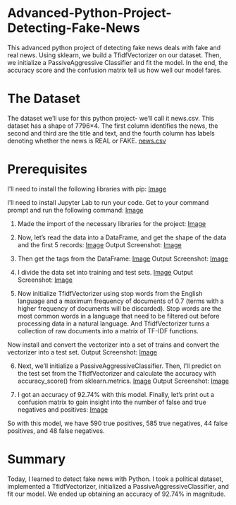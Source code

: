 # Advanced-Python-Project-Detecting-Fake-News
This advanced python project of detecting fake news deals with fake and real news. Using sklearn, we build a TfidfVectorizer on our dataset. Then, we initialize a PassiveAggressive Classifier and fit the model. In the end, the accuracy score and the confusion matrix tell us how well our model fares.

# The Dataset
The dataset we’ll use for this python project- we’ll call it news.csv. This dataset has a shape of 7796×4. The first column identifies the news, the second and third are the title and text, and the fourth column has labels denoting whether the news is REAL or FAKE. [news.csv](https://github.com/Ernar363/Advanced-Python-Project-Detecting-Fake-News/raw/master/news.csv)

# Prerequisites
I’ll need to install the following libraries with pip:
[Image](https://github.com/Ernar363/Advanced-Python-Project-Detecting-Fake-News/raw/master/images/1.png)

I’ll need to install Jupyter Lab to run your code. Get to your command prompt and run the following command:
[Image](https://github.com/Ernar363/Advanced-Python-Project-Detecting-Fake-News/raw/master/images/2.png)

1. Made the import of the necessary libraries for the project:
[Image](https://github.com/Ernar363/Advanced-Python-Project-Detecting-Fake-News/raw/master/images/3.png)

2. Now, let’s read the data into a DataFrame, and get the shape of the data and the first 5 records:
[Image](https://github.com/Ernar363/Advanced-Python-Project-Detecting-Fake-News/raw/master/images/4.png)
Output Screenshot: [Image](https://github.com/Ernar363/Advanced-Python-Project-Detecting-Fake-News/raw/master/images/5.png)

3. Then get the tags from the DataFrame:
[Image](https://github.com/Ernar363/Advanced-Python-Project-Detecting-Fake-News/raw/master/images/6.png)
Output Screenshot: [Image](https://github.com/Ernar363/Advanced-Python-Project-Detecting-Fake-News/raw/master/images/7.png)

4. I divide the data set into training and test sets.
[Image](https://github.com/Ernar363/Advanced-Python-Project-Detecting-Fake-News/raw/master/images/8.png)
Output Screenshot: [Image](https://github.com/Ernar363/Advanced-Python-Project-Detecting-Fake-News/raw/master/images/9.png)

5. Now initialize TfidfVectorizer using stop words from the English language and a maximum frequency of documents of 0.7 (terms with a higher frequency of documents will be discarded). Stop words are the most common words in a language that need to be filtered out before processing data in a natural language. And TfidfVectorizer turns a collection of raw documents into a matrix of TF-IDF functions.

Now install and convert the vectorizer into a set of trains and convert the vectorizer into a test set.
Output Screenshot: [Image](https://github.com/Ernar363/Advanced-Python-Project-Detecting-Fake-News/raw/master/images/10.png)

6. Next, we’ll initialize a PassiveAggressiveClassifier.
Then, I’ll predict on the test set from the TfidfVectorizer and calculate the accuracy with accuracy_score() from sklearn.metrics.
[Image](https://github.com/Ernar363/Advanced-Python-Project-Detecting-Fake-News/raw/master/images/11.png)
Output Screenshot: 
[Image](https://github.com/Ernar363/Advanced-Python-Project-Detecting-Fake-News/raw/master/images/12.png)

7. I got an accuracy of 92.74% with this model. Finally, let’s print out a confusion matrix to gain insight into the number of false and true negatives and positives:
[Image](https://github.com/Ernar363/Advanced-Python-Project-Detecting-Fake-News/raw/master/images/13.png)

So with this model, we have 590 true positives, 585 true negatives, 44 false positives, and 48 false negatives.

# Summary
Today, I learned to detect fake news with Python. I took a political dataset, implemented a TfidfVectorizer, initialized a PassiveAggressiveClassifier, and fit our model. We ended up obtaining an accuracy of 92.74% in magnitude.
